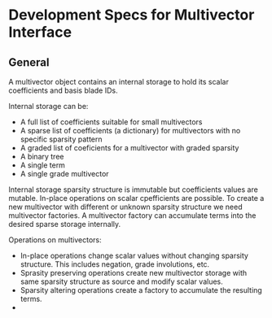 ﻿# Development Specs for Multivector Interface

## General

A multivector object contains an internal storage to hold its scalar coefficients and basis blade IDs.

Internal storage can be:
- A full list of coefficients suitable for small multivectors
- A sparse list of coefficients (a dictionary) for multivectors with no specific sparsity pattern
- A graded list of coeficients for a multivector with graded sparsity
- A binary tree
- A single term
- A single grade multivector

Internal storage sparsity structure is immutable but coefficients values are mutable.
In-place operations on scalar cpefficients are possible.
To create a new multivector with different or unknown sparsity structure we need multivector factories.
A multivector factory can accumulate terms into the desired sparse storage internally.

Operations on multivectors:
- In-place operations change scalar values without changing sparsity structure. This includes negation, grade involutions, etc.
- Sprasity preserving operations create new multivector storage with same sparsity structure as source and modify scalar values.
- Sparsity altering operations create a factory to accumulate the resulting terms.
- 
